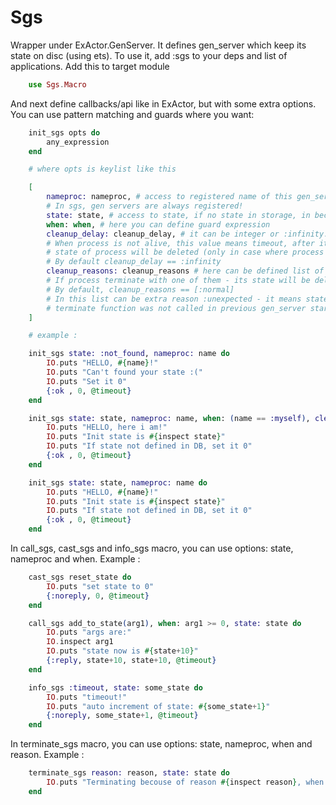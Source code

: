 Sgs
===

Wrapper under ExActor.GenServer. It defines gen_server which keep its state on disc (using ets). To use it, add :sgs to your deps and list of applications. Add this to target module

```elixir
	use Sgs.Macro
```

And next define callbacks/api like in ExActor, but with some extra options. You can use pattern matching and guards where you want:

```elixir
	init_sgs opts do
		any_expression
	end

	# where opts is keylist like this

	[
		nameproc: nameproc, # access to registered name of this gen_server. 
		# In sgs, gen servers are always registered!
		state: state, # access to state, if no state in storage, in becomes :not_found
		when: when, # here you can define guard expression
		cleanup_delay: cleanup_delay, # it can be integer or :infinity. 
		# When process is not alive, this value means timeout, after it reached - 
		# state of process will be deleted (only in case where process not alive now).
		# By default cleanup_delay == :infinity
		cleanup_reasons: cleanup_reasons # here can be defined list of reasons of termination. 
		# If process terminate with one of them - its state will be deleted immediately. 
		# By default, cleanup_reasons == [:normal]
		# In this list can be extra reason :unexpected - it means state cleanup in case of
		# terminate function was not called in previous gen_server start.
	]

	# example :

	init_sgs state: :not_found, nameproc: name do
		IO.puts "HELLO, #{name}!"
		IO.puts "Can't found your state :("
		IO.puts "Set it 0"
		{:ok , 0, @timeout}
	end

	init_sgs state: state, nameproc: name, when: (name == :myself), cleanup_reasons: [:unexpected] do
		IO.puts "HELLO, here i am!"
		IO.puts "Init state is #{inspect state}"
		IO.puts "If state not defined in DB, set it 0"
		{:ok , 0, @timeout}
	end

	init_sgs state: state, nameproc: name do
		IO.puts "HELLO, #{name}!"
		IO.puts "Init state is #{inspect state}"
		IO.puts "If state not defined in DB, set it 0"
		{:ok , 0, @timeout}
	end

```

In call_sgs, cast_sgs and info_sgs macro, you can use options: state, nameproc and when. Example :

```elixir
	cast_sgs reset_state do
		IO.puts "set state to 0"
		{:noreply, 0, @timeout}
	end

	call_sgs add_to_state(arg1), when: arg1 >= 0, state: state do
		IO.puts "args are:"
		IO.inspect arg1
		IO.puts "state now is #{state+10}"
		{:reply, state+10, state+10, @timeout}
	end

	info_sgs :timeout, state: some_state do
		IO.puts "timeout!"
		IO.puts "auto increment of state: #{some_state+1}"
		{:noreply, some_state+1, @timeout}
	end
```

In terminate_sgs macro, you can use options: state, nameproc, when and reason. Example :

```elixir
	terminate_sgs reason: reason, state: state do
		IO.puts "Terminating becouse of reason #{inspect reason}, when state was #{inspect state}"
	end
```